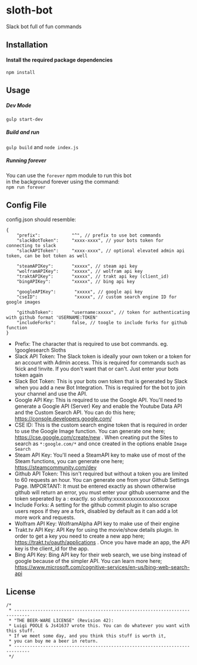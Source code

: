 # sloth-bot
Slack bot full of fun commands

## Installation
#### Install the required package dependencies
```npm install```

## Usage
##### Dev Mode
```gulp start-dev```
##### Build and run
```gulp build``` and ```node index.js```
##### Running forever
You can use the `forever` npm module to run this bot  
in the background forever using the command:  
`npm run forever`

## Config File
config.json should resemble:
```
{
	"prefix":            "^", // prefix to use bot commands
	"slackBotToken":     "xxxx-xxxx", // your bots token for connecting to slack
	"slackAPIToken":     "xxxx-xxxx", // optional elevated admin api token, can be bot token as well

	"steamAPIKey":       "xxxxx", // steam api key
	"wolframAPIKey":     "xxxxx", // wolfram api key
	"traktAPIKey":       "xxxxx", // trakt api key (client_id)
	"bingAPIKey":        "xxxxx", // bing api key

	"googleAPIKey":       "xxxxx", // google api key
	"cseID":              "xxxxx", // custom search engine ID for google images

	"githubToken":       "username:xxxxx", // token for authenticating with github format 'USERNAME:TOKEN'
	"includeForks":      false, // toogle to include forks for github function
}
```
* Prefix: The character that is required to use bot commands. eg. !googlesearch Sloths
* Slack API Token: The Slack token is ideally your own token or a token for an account with Admin access. This is required for commands such as !kick and !invite. If you don't want that or can't. Just enter your bots token again
* Slack Bot Token: This is your bots own token that is generated by Slack when you add a new Bot Integration. This is required for the bot to join your channel and use the API.
* Google API Key: This is required to use the Google API. You'll need to generate a Google API (Server) Key and enable the Youtube Data API and the Custom Search API. You can do this here; https://console.developers.google.com/
* CSE ID: This is the custom search engine token that is required in order to use the Google Image function. You can generate one here; https://cse.google.com/create/new . When creating put the Sites to search as `*:google.com/*` and once created in the options enable `Image Search`
* Steam API Key: You'll need a SteamAPI key to make use of most of the Steam functions, you can generate one here; https://steamcommunity.com/dev
* Github API Token: This isn't required but without a token you are limited to 60 requests an hour. You can generate one from your Github Settings Page. IMPORTANT: It must be entered exactly as shown otherwise github will return an error, you must enter your github username and the token seperated by a : exactly. so slothy:xxxxxxxxxxxxxxxxxxxx
* Include Forks: A setting for the github commit plugin to also scrape users repos if they are a fork, disabled by default as it can add a lot more work and requests.
* Wolfram API Key: WolframAlpha API key to make use of their engine
* Trakt.tv API Key: API Key for using the movie/show details plugin. In order to get a key you need to create a new app here; https://trakt.tv/oauth/applications . Once you have made an app, the API key is the client_id for the app.
* Bing API Key: Bing API key for their web search, we use bing instead of google because of the simpler API. You can learn more here; https://www.microsoft.com/cognitive-services/en-us/bing-web-search-api


## License
```
/*
 * ----------------------------------------------------------------------------
 * "THE BEER-WARE LICENSE" (Revision 42):
 * Luigi POOLE & Js41637 wrote this. You can do whatever you want with this stuff.
 * If we meet some day, and you think this stuff is worth it,
 * you can buy me a beer in return.
 * ----------------------------------------------------------------------------
 */
 ```
